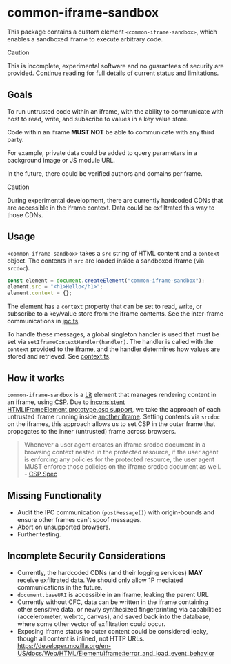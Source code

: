 # common-iframe-sandbox

This package contains a custom element `<common-iframe-sandbox>`, which enables
a sandboxed iframe to execute arbitrary code.

> [!CAUTION]
> This is incomplete, experimental software and no guarantees of security are
> provided. Continue reading for full details of current status and limitations.

## Goals

To run untrusted code within an iframe, with the ability to communicate with
host to read, write, and subscribe to values in a key value store.

Code within an iframe **MUST NOT** be able to communicate with any third party.

For example, private data could be added to query parameters in a background
image or JS module URL.

In the future, there could be verified authors and domains per frame.

> [!CAUTION]
> During experimental development, there are currently hardcoded CDNs that are
> accessible in the iframe context. Data could be exfiltrated this way to those
> CDNs.

## Usage

`<common-iframe-sandbox>` takes a `src` string of HTML content and a `context`
object. The contents in `src` are loaded inside a sandboxed iframe (via
`srcdoc`).

```js
const element = document.createElement("common-iframe-sandbox");
element.src = "<h1>Hello</h1>";
element.context = {};
```

The element has a `context` property that can be set to read, write, or
subscribe to a key/value store from the iframe contents. See the inter-frame
communications in
[ipc.ts](/iframe-sandbox/src/ipc.ts).

To handle these messages, a global singleton handler is used that must be set
via `setIframeContextHandler(handler)`. The handler is called with the `context`
provided to the iframe, and the handler determines how values are stored and
retrieved. See
[context.ts](/iframe-sandbox/src/context.ts).

## How it works

`common-iframe-sandbox` is a [Lit] element that manages rendering content in an
iframe, using [CSP]. Due to
[inconsistent HTMLIFrameElement.prototype.csp support](https://caniuse.com/mdn-html_elements_iframe_csp),
we take the approach of each untrusted iframe running inside
[another iframe](/iframe-sandbox/src/outer-frame.ts).
Setting contents via `srcdoc` on the iframes, this approach allows us to set CSP
in the outer frame that propagates to the inner (untrusted) frame across
browsers.

> Whenever a user agent creates an iframe srcdoc document in a browsing context
> nested in the protected resource, if the user agent is enforcing any policies
> for the protected resource, the user agent MUST enforce those policies on the
> iframe srcdoc document as well. -
> [CSP Spec](https://www.w3.org/TR/CSP2/#processing-model-iframe-srcdoc)

## Missing Functionality

- Audit the IPC communication (`postMessage()`) with origin-bounds and ensure
  other frames can't spoof messages.
- Abort on unsupported browsers.
- Further testing.

## Incomplete Security Considerations

- Currently, the hardcoded CDNs (and their logging services) **MAY** receive
  exfiltrated data. We should only allow 1P mediated communications in the
  future.
- `document.baseURI` is accessible in an iframe, leaking the parent URL
- Currently without CFC, data can be written in the iframe containing other
  sensitive data, or newly synthesized fingerprinting via capabilities
  (accelerometer, webrtc, canvas), and saved back into the database, where some
  other vector of exfiltration could occur.
- Exposing iframe status to outer content could be considered leaky, though all
  content is inlined, not HTTP URLs.
  https://developer.mozilla.org/en-US/docs/Web/HTML/Element/iframe#error_and_load_event_behavior

[Lit]: https://lit.dev/
[CSP]: https://developer.mozilla.org/en-US/docs/Web/HTTP/CSP
